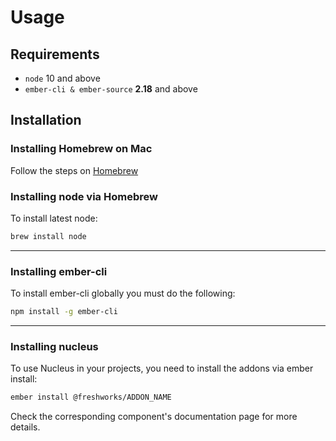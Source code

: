 # Usage

## Requirements
* `node` 10 and above
* `ember-cli & ember-source` **2.18** and above

## Installation
### Installing Homebrew on Mac
Follow the steps on [Homebrew](https://brew.sh/)

### Installing node via Homebrew

To install latest node:
```sh
brew install node
```
---
### Installing ember-cli

To install ember-cli globally you must do the following:
```sh
npm install -g ember-cli
```
---
### Installing nucleus
To use Nucleus in your projects, you need to install the addons via ember install:

```sh
ember install @freshworks/ADDON_NAME
```
Check the corresponding component's documentation page for more details.